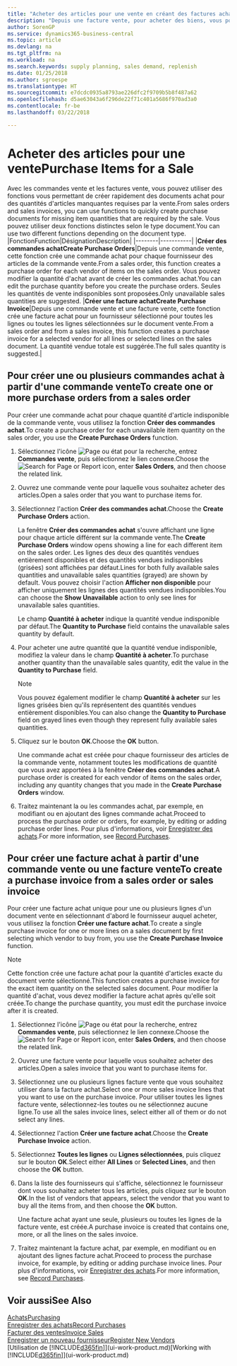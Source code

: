 ```yaml
---
title: "Acheter des articles pour une vente en créant des factures achat | Microsoft Docs"
description: "Depuis une facture vente, pour acheter des biens, vous pouvez créer une facture achat pour un fournisseur."
author: SorenGP
ms.service: dynamics365-business-central
ms.topic: article
ms.devlang: na
ms.tgt_pltfrm: na
ms.workload: na
ms.search.keywords: supply planning, sales demand, replenish
ms.date: 01/25/2018
ms.author: sgroespe
ms.translationtype: HT
ms.sourcegitcommit: e7dcdc0935a8793ae226dfc2f9709b5b8f487a62
ms.openlocfilehash: d5ae63043a6f296de22f71c401a5686f970ad3a0
ms.contentlocale: fr-be
ms.lasthandoff: 03/22/2018

---
```

# <a name="purchase-items-for-a-sale"></a><span data-ttu-id="b9bb9-103">Acheter des articles pour une vente</span><span class="sxs-lookup"><span data-stu-id="b9bb9-103">Purchase Items for a Sale</span></span>
<span data-ttu-id="b9bb9-104">Avec les commandes vente et les factures vente, vous pouvez utiliser des fonctions vous permettant de créer rapidement des documents achat pour des quantités d'articles manquantes requises par la vente.</span><span class="sxs-lookup"><span data-stu-id="b9bb9-104">From sales orders and sales invoices, you can use functions to quickly create purchase documents for missing item quantities that are required by the sale.</span></span> <span data-ttu-id="b9bb9-105">Vous pouvez utiliser deux fonctions distinctes selon le type document.</span><span class="sxs-lookup"><span data-stu-id="b9bb9-105">You can use two different functions depending on the document type.</span></span>
|<span data-ttu-id="b9bb9-106">Fonction</span><span class="sxs-lookup"><span data-stu-id="b9bb9-106">Function</span></span>|<span data-ttu-id="b9bb9-107">Désignation</span><span class="sxs-lookup"><span data-stu-id="b9bb9-107">Description</span></span>|
|--------|-----------|
|<span data-ttu-id="b9bb9-108">**Créer des commandes achat**</span><span class="sxs-lookup"><span data-stu-id="b9bb9-108">**Create Purchase Orders**</span></span>|<span data-ttu-id="b9bb9-109">Depuis une commande vente, cette fonction crée une commande achat pour chaque fournisseur des articles de la commande vente.</span><span class="sxs-lookup"><span data-stu-id="b9bb9-109">From a sales order, this function creates a purchase order for each vendor of items on the sales order.</span></span> <span data-ttu-id="b9bb9-110">Vous pouvez modifier la quantité d'achat avant de créer les commandes achat.</span><span class="sxs-lookup"><span data-stu-id="b9bb9-110">You can edit the purchase quantity before you create the purchase orders.</span></span> <span data-ttu-id="b9bb9-111">Seules les quantités de vente indisponibles sont proposées.</span><span class="sxs-lookup"><span data-stu-id="b9bb9-111">Only unavailable sales quantities are suggested.</span></span>
|<span data-ttu-id="b9bb9-112">**Créer une facture achat**</span><span class="sxs-lookup"><span data-stu-id="b9bb9-112">**Create Purchase Invoice**</span></span>|<span data-ttu-id="b9bb9-113">Depuis une commande vente et une facture vente, cette fonction crée une facture achat pour un fournisseur sélectionné pour toutes les lignes ou toutes les lignes sélectionnées sur le document vente.</span><span class="sxs-lookup"><span data-stu-id="b9bb9-113">From a sales order and from a sales invoice, this function creates a purchase invoice for a selected vendor for all lines or selected lines on the sales document.</span></span> <span data-ttu-id="b9bb9-114">La quantité vendue totale est suggérée.</span><span class="sxs-lookup"><span data-stu-id="b9bb9-114">The full sales quantity is suggested.</span></span>|

## <a name="to-create-one-or-more-purchase-orders-from-a-sales-order"></a><span data-ttu-id="b9bb9-115">Pour créer une ou plusieurs commandes achat à partir d'une commande vente</span><span class="sxs-lookup"><span data-stu-id="b9bb9-115">To create one or more purchase orders from a sales order</span></span>
<span data-ttu-id="b9bb9-116">Pour créer une commande achat pour chaque quantité d'article indisponible de la commande vente, vous utilisez la fonction **Créer des commandes achat**.</span><span class="sxs-lookup"><span data-stu-id="b9bb9-116">To create a purchase order for each unavailable item quantity on the sales order, you use the **Create Purchase Orders** function.</span></span>

1. <span data-ttu-id="b9bb9-117">Sélectionnez l'icône ![Page ou état pour la recherche](media/ui-search/search_small.png "Page ou état pour la recherche"), entrez **Commandes vente**, puis sélectionnez le lien connexe.</span><span class="sxs-lookup"><span data-stu-id="b9bb9-117">Choose the ![Search for Page or Report](media/ui-search/search_small.png "Search for Page or Report icon") icon, enter **Sales Orders**, and then choose the related link.</span></span>
2. <span data-ttu-id="b9bb9-118">Ouvrez une commande vente pour laquelle vous souhaitez acheter des articles.</span><span class="sxs-lookup"><span data-stu-id="b9bb9-118">Open a sales order that you want to purchase items for.</span></span>
3. <span data-ttu-id="b9bb9-119">Sélectionnez l'action **Créer des commandes achat**.</span><span class="sxs-lookup"><span data-stu-id="b9bb9-119">Choose the **Create Purchase Orders** action.</span></span>

    <span data-ttu-id="b9bb9-120">La fenêtre **Créer des commandes achat** s'ouvre affichant une ligne pour chaque article différent sur la commande vente.</span><span class="sxs-lookup"><span data-stu-id="b9bb9-120">The **Create Purchase Orders** window opens showing a line for each different item on the sales order.</span></span> <span data-ttu-id="b9bb9-121">Les lignes des deux des quantités vendues entièrement disponibles et des quantités vendues indisponibles (grisées) sont affichées par défaut.</span><span class="sxs-lookup"><span data-stu-id="b9bb9-121">Lines for both fully available sales quantities and unavailable sales quantities (grayed) are shown by default.</span></span> <span data-ttu-id="b9bb9-122">Vous pouvez choisir l'action **Afficher non disponible** pour afficher uniquement les lignes des quantités vendues indisponibles.</span><span class="sxs-lookup"><span data-stu-id="b9bb9-122">You can choose the **Show Unavailable** action to only see lines for unavailable sales quantities.</span></span>

    <span data-ttu-id="b9bb9-123">Le champ **Quantité à acheter** indique la quantité vendue indisponible par défaut.</span><span class="sxs-lookup"><span data-stu-id="b9bb9-123">The **Quantity to Purchase** field contains the unavailable sales quantity by default.</span></span>
4. <span data-ttu-id="b9bb9-124">Pour acheter une autre quantité que la quantité vendue indisponible, modifiez la valeur dans le champ **Quantité à acheter**.</span><span class="sxs-lookup"><span data-stu-id="b9bb9-124">To purchase another quantity than the unavailable sales quantity, edit the value in the **Quantity to Purchase** field.</span></span>

    > [!NOTE]  
    >   <span data-ttu-id="b9bb9-125">Vous pouvez également modifier le champ **Quantité à acheter** sur les lignes grisées bien qu'ils représentent des quantités vendues entièrement disponibles.</span><span class="sxs-lookup"><span data-stu-id="b9bb9-125">You can also change the **Quantity to Purchase** field on grayed lines even though they represent fully available sales quantities.</span></span>
5. <span data-ttu-id="b9bb9-126">Cliquez sur le bouton **OK**.</span><span class="sxs-lookup"><span data-stu-id="b9bb9-126">Choose the **OK** button.</span></span>

    <span data-ttu-id="b9bb9-127">Une commande achat est créée pour chaque fournisseur des articles de la commande vente, notamment toutes les modifications de quantité que vous avez apportées à la fenêtre **Créer des commandes achat**.</span><span class="sxs-lookup"><span data-stu-id="b9bb9-127">A purchase order is created for each vendor of items on the sales order, including any quantity changes that you made in the **Create Purchase Orders** window.</span></span>
7. <span data-ttu-id="b9bb9-128">Traitez maintenant la ou les commandes achat, par exemple, en modifiant ou en ajoutant des lignes commande achat.</span><span class="sxs-lookup"><span data-stu-id="b9bb9-128">Proceed to process the purchase order or orders, for example, by editing or adding purchase order lines.</span></span> <span data-ttu-id="b9bb9-129">Pour plus d'informations, voir [Enregistrer des achats](purchasing-how-record-purchases.md).</span><span class="sxs-lookup"><span data-stu-id="b9bb9-129">For more information, see [Record Purchases](purchasing-how-record-purchases.md).</span></span>


## <a name="to-create-a-purchase-invoice-from-a-sales-order-or-sales-invoice"></a><span data-ttu-id="b9bb9-130">Pour créer une facture achat à partir d'une commande vente ou une facture vente</span><span class="sxs-lookup"><span data-stu-id="b9bb9-130">To create a purchase invoice from a sales order or sales invoice</span></span>
<span data-ttu-id="b9bb9-131">Pour créer une facture achat unique pour une ou plusieurs lignes d'un document vente en sélectionnant d'abord le fournisseur auquel acheter, vous utilisez la fonction **Créer une facture achat**.</span><span class="sxs-lookup"><span data-stu-id="b9bb9-131">To create a single purchase invoice for one or more lines on a sales document by first selecting which vendor to buy from, you use the **Create Purchase Invoice** function.</span></span>

> [!NOTE]  
>   <span data-ttu-id="b9bb9-132">Cette fonction crée une facture achat pour la quantité d'articles exacte du document vente sélectionné.</span><span class="sxs-lookup"><span data-stu-id="b9bb9-132">This function creates a purchase invoice for the exact item quantity on the selected sales document.</span></span> <span data-ttu-id="b9bb9-133">Pour modifier la quantité d'achat, vous devez modifier la facture achat après qu'elle soit créée.</span><span class="sxs-lookup"><span data-stu-id="b9bb9-133">To change the purchase quantity, you must edit the purchase invoice after it is created.</span></span>  

1. <span data-ttu-id="b9bb9-134">Sélectionnez l'icône ![Page ou état pour la recherche](media/ui-search/search_small.png "Page ou état pour la recherche"), entrez **Commandes vente**, puis sélectionnez le lien connexe.</span><span class="sxs-lookup"><span data-stu-id="b9bb9-134">Choose the ![Search for Page or Report](media/ui-search/search_small.png "Search for Page or Report icon") icon, enter **Sales Orders**, and then choose the related link.</span></span>
2. <span data-ttu-id="b9bb9-135">Ouvrez une facture vente pour laquelle vous souhaitez acheter des articles.</span><span class="sxs-lookup"><span data-stu-id="b9bb9-135">Open a sales invoice that you want to purchase items for.</span></span>
3. <span data-ttu-id="b9bb9-136">Sélectionnez une ou plusieurs lignes facture vente que vous souhaitez utiliser dans la facture achat.</span><span class="sxs-lookup"><span data-stu-id="b9bb9-136">Select one or more sales invoice lines that you want to use on the purchase invoice.</span></span> <span data-ttu-id="b9bb9-137">Pour utiliser toutes les lignes facture vente, sélectionnez-les toutes ou ne sélectionnez aucune ligne.</span><span class="sxs-lookup"><span data-stu-id="b9bb9-137">To use all the sales invoice lines, select either all of them or do not select any lines.</span></span>
4. <span data-ttu-id="b9bb9-138">Sélectionnez l'action **Créer une facture achat**.</span><span class="sxs-lookup"><span data-stu-id="b9bb9-138">Choose the **Create Purchase Invoice** action.</span></span>
5. <span data-ttu-id="b9bb9-139">Sélectionnez **Toutes les lignes** ou **Lignes sélectionnées**, puis cliquez sur le bouton **OK**.</span><span class="sxs-lookup"><span data-stu-id="b9bb9-139">Select either **All Lines** or **Selected Lines**, and then choose the **OK** button.</span></span>  
6. <span data-ttu-id="b9bb9-140">Dans la liste des fournisseurs qui s'affiche, sélectionnez le fournisseur dont vous souhaitez acheter tous les articles, puis cliquez sur le bouton **OK**.</span><span class="sxs-lookup"><span data-stu-id="b9bb9-140">In the list of vendors that appears, select the vendor that you want to buy all the items from, and then choose the **OK** button.</span></span>

    <span data-ttu-id="b9bb9-141">Une facture achat ayant une seule, plusieurs ou toutes les lignes de la facture vente, est créée.</span><span class="sxs-lookup"><span data-stu-id="b9bb9-141">A purchase invoice is created that contains one, more, or all the lines on the sales invoice.</span></span>
7. <span data-ttu-id="b9bb9-142">Traitez maintenant la facture achat, par exemple, en modifiant ou en ajoutant des lignes facture achat.</span><span class="sxs-lookup"><span data-stu-id="b9bb9-142">Proceed to process the purchase invoice, for example, by editing or adding purchase invoice lines.</span></span> <span data-ttu-id="b9bb9-143">Pour plus d'informations, voir [Enregistrer des achats](purchasing-how-record-purchases.md).</span><span class="sxs-lookup"><span data-stu-id="b9bb9-143">For more information, see [Record Purchases](purchasing-how-record-purchases.md).</span></span>

## <a name="see-also"></a><span data-ttu-id="b9bb9-144">Voir aussi</span><span class="sxs-lookup"><span data-stu-id="b9bb9-144">See Also</span></span>
[<span data-ttu-id="b9bb9-145">Achats</span><span class="sxs-lookup"><span data-stu-id="b9bb9-145">Purchasing</span></span>](purchasing-manage-purchasing.md)  
[<span data-ttu-id="b9bb9-146">Enregistrer des achats</span><span class="sxs-lookup"><span data-stu-id="b9bb9-146">Record Purchases</span></span>](purchasing-how-record-purchases.md)  
[<span data-ttu-id="b9bb9-147">Facturer des ventes</span><span class="sxs-lookup"><span data-stu-id="b9bb9-147">Invoice Sales</span></span>](sales-how-invoice-sales.md)  
[<span data-ttu-id="b9bb9-148">Enregistrer un nouveau fournisseur</span><span class="sxs-lookup"><span data-stu-id="b9bb9-148">Register New Vendors</span></span>](purchasing-how-register-new-vendors.md)  
<span data-ttu-id="b9bb9-149">[Utilisation de [!INCLUDE[d365fin](includes/d365fin_md.md)]](ui-work-product.md)</span><span class="sxs-lookup"><span data-stu-id="b9bb9-149">[Working with [!INCLUDE[d365fin](includes/d365fin_md.md)]](ui-work-product.md)</span></span>

